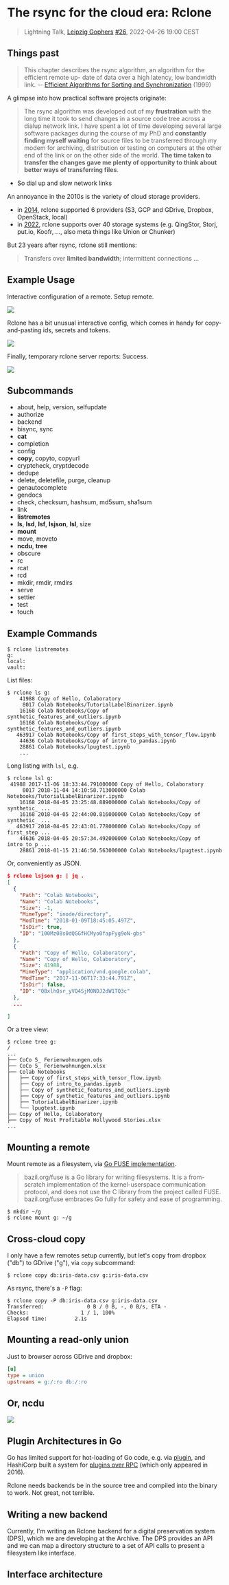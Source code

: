 # The rsync for the cloud era: Rclone

> Lightning Talk, [Leipzig Gophers](https://golangleipzig.space) [#26](https://golangleipzig.space/posts/meetup-26-invitation/), 2022-04-26 19:00 CEST

## Things past

> This chapter describes the rsync algorithm, an algorithm for the efficient remote up-
date of data over a high latency, low bandwidth link. -- [Efficient Algorithms for Sorting and
Synchronization](https://maths-people.anu.edu.au/~brent/pd/Tridgell-thesis.pdf) (1999)

A glimpse into how practical software projects originate:

> The rsync algorithm was developed out of my **frustration** with the long time it took
to send changes in a source code tree across a dialup network link. I have spent a
lot of time developing several large software packages during the course of my PhD
and **constantly finding myself waiting** for source files to be transferred through my
modem for archiving, distribution or testing on computers at the other end of the link
or on the other side of the world. **The time taken to transfer the changes gave me
plenty of opportunity to think about better ways of transferring files**.

* So dial up and slow network links

An annoyance in the 2010s is the variety of cloud storage providers.

* in [2014](http://web.archive.org/web/20141119184433/http://rclone.org/), rclone supported 6 providers (S3, GCP and GDrive, Dropbox, OpenStack, local)
* in [2022](...), rclone supports over 40 storage systems (e.g. QingStor, Storj, put.io, Koofr, ..., also meta things like Union or Chunker)

But 23 years after rsync, rclone still mentions:

> Transfers over **limited bandwidth**; intermittent connections ...

## Example Usage

Interactive configuration of a remote. Setup remote.

![](1-gcp-screen.png)

Rclone has a bit unusual interactive config, which comes in handy for copy-and-pasting ids, secrets and tokens.

![](2-rclone-interactive-config.png)

Finally, temporary rclone server reports: Success.

![](3-rclone-success.png)

## Subcommands

* about, help, version, selfupdate
* authorize
* backend
* bisync, sync
* **cat**
* completion
* config
* **copy**, copyto, copyurl
* cryptcheck, cryptdecode
* dedupe
* delete, deletefile, purge, cleanup
* genautocomplete
* gendocs
* check, checksum, hashsum, md5sum, sha1sum
* link
* **listremotes**
* **ls**, **lsd**, **lsf**, **lsjson**, **lsl**, size
* **mount**
* move, moveto
* **ncdu**, **tree**
* obscure
* rc
* rcat
* rcd
* mkdir, rmdir, rmdirs
* serve
* settier
* test
* touch

## Example Commands

```shell
$ rclone listremotes
g:
local:
vault:
```

List files:

```
$ rclone ls g:
    41988 Copy of Hello, Colaboratory
     8017 Colab Notebooks/TutorialLabelBinarizer.ipynb
    16168 Colab Notebooks/Copy of synthetic_features_and_outliers.ipynb
    16168 Colab Notebooks/Copy of synthetic_features_and_outliers.ipynb
   463917 Colab Notebooks/Copy of first_steps_with_tensor_flow.ipynb
    44636 Colab Notebooks/Copy of intro_to_pandas.ipynb
    28861 Colab Notebooks/lpugtest.ipynb
    ...
```

Long listing with `lsl`, e.g.

```shell
$ rclone lsl g:
 41988 2017-11-06 18:33:44.791000000 Copy of Hello, Colaboratory
     8017 2018-11-04 14:10:58.713000000 Colab Notebooks/TutorialLabelBinarizer.ipynb
    16168 2018-04-05 23:25:48.889000000 Colab Notebooks/Copy of synthetic_ ...
    16168 2018-04-05 22:44:00.816000000 Colab Notebooks/Copy of synthetic_ ...
   463917 2018-04-05 22:43:01.778000000 Colab Notebooks/Copy of first_step ...
    44636 2018-04-05 20:57:34.492000000 Colab Notebooks/Copy of intro_to_p ...
    28861 2018-01-15 21:46:50.563000000 Colab Notebooks/lpugtest.ipynb
```

Or, conveniently as JSON.

```json
$ rclone lsjson g: | jq .
[
  {
    "Path": "Colab Notebooks",
    "Name": "Colab Notebooks",
    "Size": -1,
    "MimeType": "inode/directory",
    "ModTime": "2018-01-09T18:45:05.497Z",
    "IsDir": true,
    "ID": "100Mz08s0dQGGfHCMyo0fapFyg9oN-gbs"
  },
  {
    "Path": "Copy of Hello, Colaboratory",
    "Name": "Copy of Hello, Colaboratory",
    "Size": 41988,
    "MimeType": "application/vnd.google.colab",
    "ModTime": "2017-11-06T17:33:44.791Z",
    "IsDir": false,
    "ID": "0BxlhQsr_yVQ4SjM0NDJ2dW1TQ3c"
  },
  ...

]
```

Or a tree view:

```shell
$ rclone tree g:
/
...
├── CoCo 5_ Ferienwohnungen.ods
├── CoCo 5_ Ferienwohnungen.xlsx
├── Colab Notebooks
│   ├── Copy of first_steps_with_tensor_flow.ipynb
│   ├── Copy of intro_to_pandas.ipynb
│   ├── Copy of synthetic_features_and_outliers.ipynb
│   ├── Copy of synthetic_features_and_outliers.ipynb
│   ├── TutorialLabelBinarizer.ipynb
│   └── lpugtest.ipynb
├── Copy of Hello, Colaboratory
├── Copy of Most Profitable Hollywood Stories.xlsx
...
```

## Mounting a remote

Mount remote as a filesystem, via [Go FUSE implementation](https://bazil.org/fuse/).

> bazil.org/fuse is a Go library for writing filesystems. It is a from-scratch
> implementation of the kernel-userspace communication protocol, and does not
> use the C library from the project called FUSE. bazil.org/fuse embraces Go
> fully for safety and ease of programming.

```shell
$ mkdir ~/g
$ rclone mount g: ~/g
```

## Cross-cloud copy

I only have a few remotes setup currently, but let's copy from dropbox ("db")
to GDrive ("g"), via `copy` subcommand:

```shell
$ rclone copy db:iris-data.csv g:iris-data.csv
```

As rsync, there's a `-P` flag:

```shell
$ rclone copy -P db:iris-data.csv g:iris-data.csv
Transferred:              0 B / 0 B, -, 0 B/s, ETA -
Checks:                 1 / 1, 100%
Elapsed time:         2.1s
```

## Mounting a read-only union

Just to browser across GDrive and dropbox:

```ini
[u]
type = union
upstreams = g:/:ro db:/:ro
```

## Or, ncdu

![](4-ncdu.png)

## Plugin Architectures in Go

Go has limited support for hot-loading of Go code, e.g. via
[plugin](https://pkg.go.dev/plugin), and HashiCorp built a system for [plugins
over RPC](https://github.com/hashicorp/go-plugin) (which only appeared in
2016).

Rclone needs backends be in the source tree and compiled into the binary to
work. Not great, not terrible.

## Writing a new backend

Currently, I'm writing an Rclone backend for a digital preservation system
(DPS), which we are developing at the Archive. The DPS provides an API and we
can map a directory structure to a set of API calls to present a filesystem
like interface.

## Interface architecture


